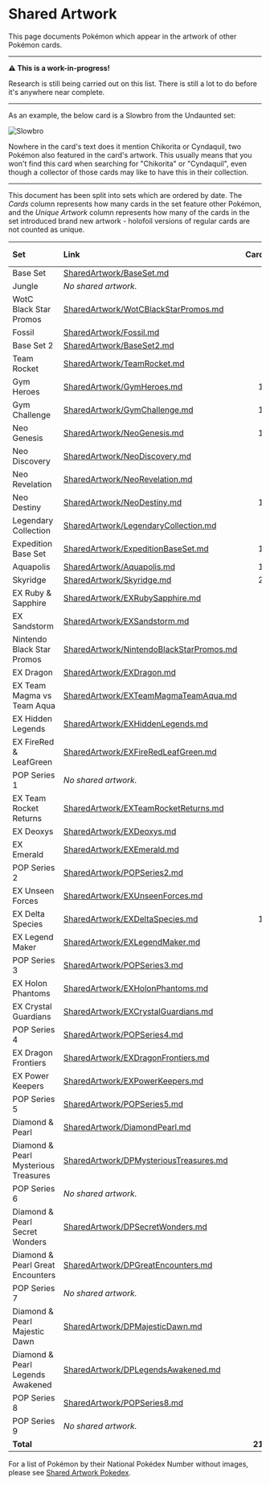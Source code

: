 # Shared Artwork
This page documents Pokémon which appear in the artwork of other Pokémon cards.

---

**⚠️  This is a work-in-progress!**

Research is still being carried out on this list. There is still a lot to do before it's anywhere near complete.

---

As an example, the below card is a Slowbro from the Undaunted set:

![Slowbro](https://i.imgur.com/n5M4fRa.png)

Nowhere in the card's text does it mention Chikorita or Cyndaquil, two Pokémon also featured in the card's artwork. This usually means that you won't find this card when searching for "Chikorita" or "Cyndaquil", even though a collector of those cards may like to have this in their collection.

---

This document has been split into sets which are ordered by date. The *Cards* column represents how many cards in the set feature other Pokémon, and the *Unique Artwork* column represents how many of the cards in the set introduced brand new artwork - holofoil versions of regular cards are not counted as unique.

|Set|Link|Cards|Unique Artwork
|:--|:--|--:|--:
|Base Set|[SharedArtwork/BaseSet.md](/SharedArtwork/BaseSet.md)|6|6
|Jungle|*No shared artwork.*|-|-
|WotC Black Star Promos|[SharedArtwork/WotCBlackStarPromos.md](/SharedArtwork/WotCBlackStarPromos.md)|5|5
|Fossil|[SharedArtwork/Fossil.md](/SharedArtwork/Fossil.md)|2|2
|Base Set 2|[SharedArtwork/BaseSet2.md](/SharedArtwork/BaseSet2.md)|5|-
|Team Rocket|[SharedArtwork/TeamRocket.md](/SharedArtwork/TeamRocket.md)|6|5
|Gym Heroes|[SharedArtwork/GymHeroes.md](/SharedArtwork/GymHeroes.md)|13|13
|Gym Challenge|[SharedArtwork/GymChallenge.md](/SharedArtwork/GymChallenge.md)|13|13
|Neo Genesis|[SharedArtwork/NeoGenesis.md](/SharedArtwork/NeoGenesis.md)|13|13
|Neo Discovery|[SharedArtwork/NeoDiscovery.md](/SharedArtwork/NeoDiscovery.md)|1|1
|Neo Revelation|[SharedArtwork/NeoRevelation.md](/SharedArtwork/NeoRevelation.md)|6|6
|Neo Destiny|[SharedArtwork/NeoDestiny.md](/SharedArtwork/NeoDestiny.md)|10|10
|Legendary Collection|[SharedArtwork/LegendaryCollection.md](/SharedArtwork/LegendaryCollection.md)|3|-
|Expedition Base Set|[SharedArtwork/ExpeditionBaseSet.md](/SharedArtwork/ExpeditionBaseSet.md)|11|8
|Aquapolis|[SharedArtwork/Aquapolis.md](/SharedArtwork/Aquapolis.md)|11|11
|Skyridge|[SharedArtwork/Skyridge.md](/SharedArtwork/Skyridge.md)|21|18
|EX Ruby & Sapphire|[SharedArtwork/EXRubySapphire.md](/SharedArtwork/EXRubySapphire.md)|3|3
|EX Sandstorm|[SharedArtwork/EXSandstorm.md](/SharedArtwork/EXSandstorm.md)|4|4
|Nintendo Black Star Promos|[SharedArtwork/NintendoBlackStarPromos.md](/SharedArtwork/NintendoBlackStarPromos.md)|4|4
|EX Dragon|[SharedArtwork/EXDragon.md](/SharedArtwork/EXDragon.md)|2|2
|EX Team Magma vs Team Aqua|[SharedArtwork/EXTeamMagmaTeamAqua.md](/SharedArtwork/EXTeamMagmaTeamAqua.md)|1|-
|EX Hidden Legends|[SharedArtwork/EXHiddenLegends.md](/SharedArtwork/EXHiddenLegends.md)|2|2
|EX FireRed & LeafGreen|[SharedArtwork/EXFireRedLeafGreen.md](/SharedArtwork/EXFireRedLeafGreen.md)|5|1
|POP Series 1|*No shared artwork.*|-|-
|EX Team Rocket Returns|[SharedArtwork/EXTeamRocketReturns.md](/SharedArtwork/EXTeamRocketReturns.md)|8|7
|EX Deoxys|[SharedArtwork/EXDeoxys.md](/SharedArtwork/EXDeoxys.md)|4|4
|EX Emerald|[SharedArtwork/EXEmerald.md](/SharedArtwork/EXEmerald.md)|3|2
|POP Series 2|[SharedArtwork/POPSeries2.md](/SharedArtwork/POPSeries2.md)|5|2
|EX Unseen Forces|[SharedArtwork/EXUnseenForces.md](/SharedArtwork/EXUnseenForces.md)|5|1
|EX Delta Species|[SharedArtwork/EXDeltaSpecies.md](/SharedArtwork/EXDeltaSpecies.md)|13|11
|EX Legend Maker|[SharedArtwork/EXLegendMaker.md](/SharedArtwork/EXLegendMaker.md)|1|1
|POP Series 3|[SharedArtwork/POPSeries3.md](/SharedArtwork/POPSeries3.md)|3|3
|EX Holon Phantoms|[SharedArtwork/EXHolonPhantoms.md](/SharedArtwork/EXHolonPhantoms.md)|2|-
|EX Crystal Guardians|[SharedArtwork/EXCrystalGuardians.md](/SharedArtwork/EXCrystalGuardians.md)|2|1
|POP Series 4|[SharedArtwork/POPSeries4.md](/SharedArtwork/POPSeries4.md)|1|1
|EX Dragon Frontiers|[SharedArtwork/EXDragonFrontiers.md](/SharedArtwork/EXDragonFrontiers.md)|7|2
|EX Power Keepers|[SharedArtwork/EXPowerKeepers.md](/SharedArtwork/EXPowerKeepers.md)|2|-
|POP Series 5|[SharedArtwork/POPSeries5.md](/SharedArtwork/POPSeries5.md)|1|1
|Diamond & Pearl|[SharedArtwork/DiamondPearl.md](/SharedArtwork/DiamondPearl.md)|4|3
|Diamond & Pearl Mysterious Treasures|[SharedArtwork/DPMysteriousTreasures.md](/SharedArtwork/DPMysteriousTreasures.md)|6|6
|POP Series 6|*No shared artwork.*|-|-
|Diamond & Pearl Secret Wonders|[SharedArtwork/DPSecretWonders.md](/SharedArtwork/DPSecretWonders.md)|4|2
|Diamond & Pearl Great Encounters|[SharedArtwork/DPGreatEncounters.md](/SharedArtwork/DPGreatEncounters.md)|2|2
|POP Series 7|*No shared artwork.*|-|-
|Diamond & Pearl Majestic Dawn|[SharedArtwork/DPMajesticDawn.md](/SharedArtwork/DPMajesticDawn.md)|4|2
|Diamond & Pearl Legends Awakened|[SharedArtwork/DPLegendsAwakened.md](/SharedArtwork/DPLegendsAwakened.md)|2|2
|POP Series 8|[SharedArtwork/POPSeries8.md](/SharedArtwork/POPSeries8.md)|1|-
|POP Series 9|*No shared artwork.*|-|-
|**Total**||**212**


For a list of Pokémon by their National Pokédex Number without images, please see [Shared Artwork Pokedex](/SharedArtworkPokedex.md).